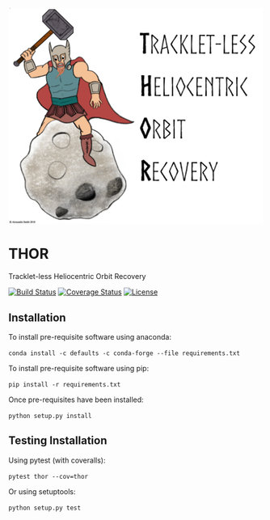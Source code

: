 ![banner](docs/banner.png)
# THOR
Tracklet-less Heliocentric Orbit Recovery

[![Build Status](https://www.travis-ci.com/moeyensj/thor.svg?token=sWjpnqPgpHyuq3j7qPuj&branch=master)](https://www.travis-ci.com/moeyensj/thor)
[![Coverage Status](https://coveralls.io/repos/github/moeyensj/thor/badge.svg?branch=master&t=pdSkQA)](https://coveralls.io/github/moeyensj/thor?branch=master)
[![License](https://img.shields.io/badge/License-BSD%203--Clause-blue.svg)](https://opensource.org/licenses/BSD-3-Clause)

## Installation
To install pre-requisite software using anaconda: 

```conda install -c defaults -c conda-forge --file requirements.txt```

To install pre-requisite software using pip:

```pip install -r requirements.txt```

Once pre-requisites have been installed:

```python setup.py install```

## Testing Installation

Using pytest (with coveralls):

```pytest thor --cov=thor```

Or using setuptools:

```python setup.py test```
